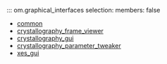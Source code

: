 ::: om.graphical_interfaces
    selection:
      members: false

  * [common](common.md)
  * [crystallography_frame_viewer](crystallography_frame_viewer.md)
  * [crystallography_gui](crystallography_gui.md)
  * [crystallography_parameter_tweaker](crystallography_parameter_tweaker.md)
  * [xes_gui](xes_gui.md)
